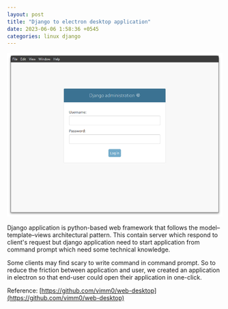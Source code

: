 ```yaml
---
layout: post
title: "Django to electron desktop application"
date: 2023-06-06 1:58:36 +0545
categories: linux django
---
```


![2023-06-06-django-to-electron-desktop-app-1](./assets/2023-06-06-django-to-electron-desktop-app-1.png)
<!-- <a href="./assets/2023-06-06-django-to-electron-desktop-app-1.png" width='250' height='100' alt='steam-fish-1'> -->

Django application is python-based web framework that follows the model–template–views architectural pattern. This contain server which respond to client's request but django application need to start application from command prompt which need some technical knowledge. 

Some clients may find scary to write command in command prompt. So to reduce the friction between application and user, we created an application in electron so that end-user could open their application in one-click. 

Reference: [https://github.com/vimm0/web-desktop](https://github.com/vimm0/web-desktop)